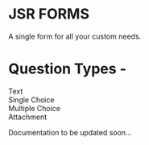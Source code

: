 # JSR FORMS
  A single form for all your custom needs. <br>
  
# Question Types - 
  Text<br>
  Single Choice<br>
  Multiple Choice<br>
  Attachment <br>
  
Documentation to be updated soon...  
  
